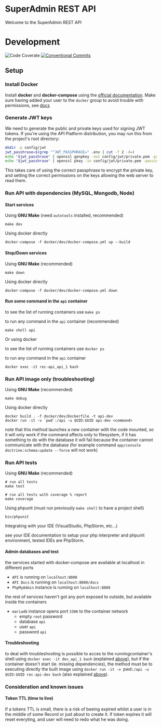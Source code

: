 SuperAdmin REST API
===================

Welcome to the SuperAdmin REST API


# Development

![Code Coverate](https://img.shields.io/badge/coverage-81%25-green)
[![Conventional Commits](https://img.shields.io/badge/Conventional%20Commits-1.0.0-yellow.svg)](https://conventionalcommits.org)

## Setup
### Install Docker
Install **docker** and **docker-compose** using the [official documentation](https://docs.docker.com/install/).
Make sure having added your user to the `docker` group to avoid trouble with permissions, see [docs](https://docs.docker.com/install/linux/linux-postinstall/)

### Generate JWT keys
We need to generate the public and private keys used for signing JWT tokens. If you're using the API Platform distribution, you may run this from the project's root directory:
```sh
mkdir -p config/jwt
jwt_passhrase=$(grep "^JWT_PASSPHRASE=" .env | cut -f 2 -d=)
echo "$jwt_passhrase" | openssl genpkey -out config/jwt/private.pem -pass stdin -aes256 -algorithm rsa -pkeyopt rsa_keygen_bits:4096
echo "$jwt_passhrase" | openssl pkey -in config/jwt/private.pem -passin stdin -out config/jwt/public.pem -pubout
```
This takes care of using the correct passphrase to encrypt the private key, and setting the correct permissions on the keys allowing the web server to read them.

### Run API with dependencies (MySQL, Mongodb, Node)
#### Start services
Using **GNU Make** (need `autotools` installed, recommended)
```
make dev
```
Using docker directly
```
docker-compose -f docker/dev/docker-compose.yml up --build
```
#### Stop/Down services
Using **GNU Make** (recommended)
```
make down
```

Using docker directly
```
docker-compose -f docker/dev/docker-compose.yml down
```

#### Run some command in the `api` container
to see the list of running containers use `make ps`

to run any command in the `api` container (recommended)
```
make shell api
```

Or using docker

to see the list of running containers use `docker ps`

to run any command in the `api` container
```
docker exec -it rec-api_api_1 bash
```

### Run API image only (troubleshooting)
Using **GNU Make** (recommended)
```
make debug 
```

Using docker directly
```
docker build . -f docker/dev/Dockerfile -t api-dev
docker run -it -v `pwd`:/api -u $UID:$UID api-dev <command>
```
note that this method launches a new container with the code mounted, so it will only work if the command affects only to filesystem, if it has something to do with the database it will fail because the container cannot communicate with the database (for example command `app/console doctrine:schema:update --force` will not work)

### Run API tests
Using **GNU Make** (recommended)
```
# run all tests
make test

# run all tests with coverage % report
make coverage
```

Using phpunit (must run previously `make shell` to have a project shell)
```
bin/phpunit
```
Integrating with your IDE (VisualStudio, PhpStorm, etc...)

see your IDE documentation to setup your php interpreter and phpunit environment, tested IDEs are PhpStorm.


#### Admin databases and test
the services started with docker-compose are available at localhost in different ports
* `API` is running on `localhost:8000`
* `API Docs` is running on `localhost:8000/docs`
* `PhpMyAdmin` instance is running on `localhost:8080`

the rest of services haven't got any port exposed to outside, but available inside the containers
* `mariadb` instance opens port `3306` to the container network
  - empty `root` password
  - database `api`
  - user `api`
  - password `api`

#### Troubleshooting
to deal with troubleshooting is possible to acces to the runningcontainer's shell using 
`docker exec -it dev_api_1 bash` (explained [above](#run-some-command-in-the-api-container)),
but if the container doesn't start (ie. missing dependencies), the method must be to executing
directly the built image using `docker run -it -v `pwd`:/api -u $UID:$UID rec-api-dev bash` (also
explained [above](#run-api-image-only)).


### Consideration and known issues
#### Token TTL (time to live)
If a tokens TTL is small, there is a risk of beeing expired whilst a user is in the middle of some Record or just about to create it. If token expires it will reset everyting, and user will need to redo what he was doing.


